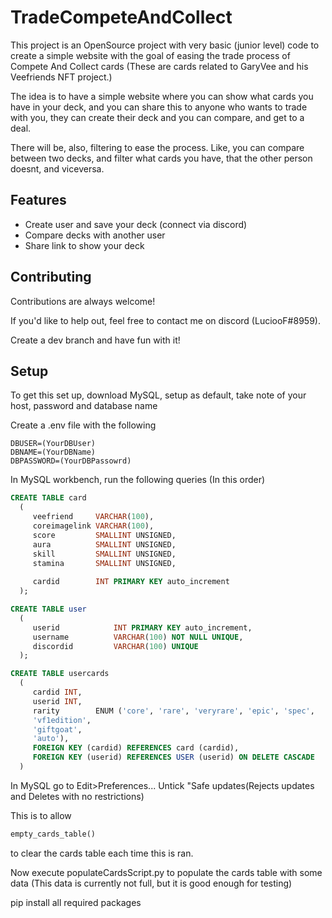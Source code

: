 
# TradeCompeteAndCollect

This project is an OpenSource project with very basic (junior level) code to create a 
simple website with the goal of easing the trade process of Compete And Collect cards (These are cards related to GaryVee and his Veefriends NFT project.)


The idea is to have a simple website where you can show what cards you have in your deck, and you can share this to anyone who wants to trade with you, they can create their deck and you can compare, and get to a deal.

There will be, also, filtering to ease the process. Like, you can compare between two decks, and filter what cards you have, that the other person doesnt, and viceversa.


## Features

- Create user and save your deck (connect via discord)
- Compare decks with another user
- Share link to show your deck


## Contributing

Contributions are always welcome!

If you'd like to help out, feel free to contact me on discord (LuciooF#8959).

Create a dev branch and have fun with it!


## Setup

To get this set up, download MySQL, setup as default, take note of your host, password and database name

Create a .env file with the following
```env
DBUSER=(YourDBUser)
DBNAME=(YourDBName)
DBPASSWORD=(YourDBPassowrd)
```
In MySQL workbench, run the following queries (In this order)
```sql
CREATE TABLE card
  (
     veefriend     VARCHAR(100),
     coreimagelink VARCHAR(100),
     score         SMALLINT UNSIGNED,
     aura          SMALLINT UNSIGNED,
     skill         SMALLINT UNSIGNED,
     stamina       SMALLINT UNSIGNED,
     
     cardid        INT PRIMARY KEY auto_increment
  ); 
```
```sql
CREATE TABLE user
  (
     userid            INT PRIMARY KEY auto_increment,
     username          VARCHAR(100) NOT NULL UNIQUE,
     discordid         VARCHAR(100) UNIQUE
  ); 
```
```sql
CREATE TABLE usercards
  (
     cardid INT,
     userid INT,
     rarity        ENUM ('core', 'rare', 'veryrare', 'epic', 'spec',
     'vf1edition',
     'giftgoat',
     'auto'),
     FOREIGN KEY (cardid) REFERENCES card (cardid),
     FOREIGN KEY (userid) REFERENCES USER (userid) ON DELETE CASCADE
  ) 
```
In MySQL go to Edit>Preferences... Untick "Safe updates(Rejects updates and Deletes with no restrictions) 

This is to allow
```python
empty_cards_table()
```
to clear the cards table each time this is ran.

Now execute populateCardsScript.py to populate the cards table with some data (This data is currently not full, but it is good enough for testing)

pip install all required packages
